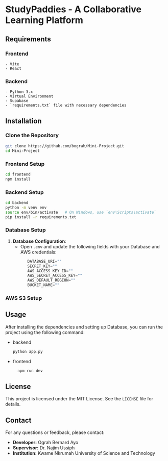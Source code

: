# StudyPaddies - A Collaborative Learning Platform
## Requirements
   ### Frontend
    - Vite
    - React
  ### Backend
    - Python 3.x
    - Virtual Environment
    - Supabase
    - `requirements.txt` file with necessary dependencies

## Installation

### Clone the Repository
```bash
git clone https://github.com/bograh/Mini-Project.git
cd Mini-Project
```

### Frontend Setup
```bash
cd frontend
npm install
```

### Backend Setup
```bash
cd backend
python -m venv env
source env/bin/activate   # On Windows, use `env\Scripts\activate`
pip install -r requirements.txt
```


### Database Setup
1. **Database Configuration**:
   - Open `.env` and update the following fields with your Database and AWS credentials:
     ```python
		DATABASE_URI=""
		SECRET_KEY=""
		AWS_ACCESS_KEY_ID=""
		AWS_SECRET_ACCESS_KEY=""
		AWS_DEFAULT_REGION=""
		BUCKET_NAME=""
     ```

### AWS S3 Setup


## Usage
After installing the dependencies and setting up Database, you can run the project using the following command:
- backend
  ```bash
  python app.py
  ```
- frontend
  ```bash
    npm run dev
  ```

## License
This project is licensed under the MIT License. See the `LICENSE` file for details.

## Contact
For any questions or feedback, please contact:
- **Developer:** Ograh Bernard Ayo
- **Supervisor:** Dr. Najim Ussiph
- **Institution:** Kwame Nkrumah University of Science and Technology
